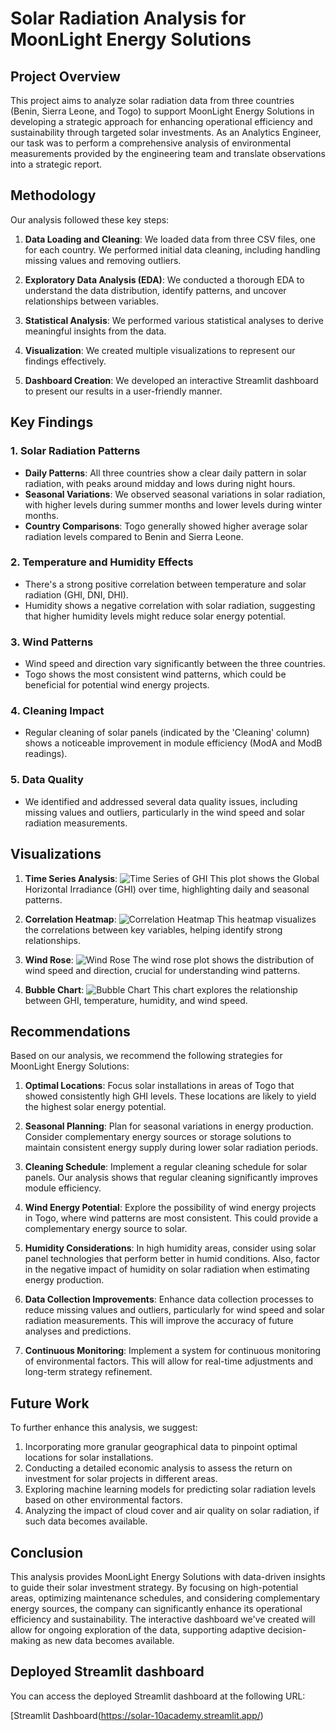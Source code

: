 # Solar Radiation Analysis for MoonLight Energy Solutions

## Project Overview

This project aims to analyze solar radiation data from three countries (Benin, Sierra Leone, and Togo) to support MoonLight Energy Solutions in developing a strategic approach for enhancing operational efficiency and sustainability through targeted solar investments. As an Analytics Engineer, our task was to perform a comprehensive analysis of environmental measurements provided by the engineering team and translate observations into a strategic report.

## Methodology

Our analysis followed these key steps:

1. **Data Loading and Cleaning**: We loaded data from three CSV files, one for each country. We performed initial data cleaning, including handling missing values and removing outliers.

2. **Exploratory Data Analysis (EDA)**: We conducted a thorough EDA to understand the data distribution, identify patterns, and uncover relationships between variables.

3. **Statistical Analysis**: We performed various statistical analyses to derive meaningful insights from the data.

4. **Visualization**: We created multiple visualizations to represent our findings effectively.

5. **Dashboard Creation**: We developed an interactive Streamlit dashboard to present our results in a user-friendly manner.

## Key Findings

### 1. Solar Radiation Patterns

- **Daily Patterns**: All three countries show a clear daily pattern in solar radiation, with peaks around midday and lows during night hours.
- **Seasonal Variations**: We observed seasonal variations in solar radiation, with higher levels during summer months and lower levels during winter months.
- **Country Comparisons**: Togo generally showed higher average solar radiation levels compared to Benin and Sierra Leone.

### 2. Temperature and Humidity Effects

- There's a strong positive correlation between temperature and solar radiation (GHI, DNI, DHI).
- Humidity shows a negative correlation with solar radiation, suggesting that higher humidity levels might reduce solar energy potential.

### 3. Wind Patterns

- Wind speed and direction vary significantly between the three countries.
- Togo shows the most consistent wind patterns, which could be beneficial for potential wind energy projects.

### 4. Cleaning Impact

- Regular cleaning of solar panels (indicated by the 'Cleaning' column) shows a noticeable improvement in module efficiency (ModA and ModB readings).

### 5. Data Quality

- We identified and addressed several data quality issues, including missing values and outliers, particularly in the wind speed and solar radiation measurements.

## Visualizations

1. **Time Series Analysis**: 
   ![Time Series of GHI](GHI_time_series.png)
   This plot shows the Global Horizontal Irradiance (GHI) over time, highlighting daily and seasonal patterns.

2. **Correlation Heatmap**:
   ![Correlation Heatmap](correlation_matrix.png)
   This heatmap visualizes the correlations between key variables, helping identify strong relationships.

3. **Wind Rose**:
   ![Wind Rose](wind_rose.png)
   The wind rose plot shows the distribution of wind speed and direction, crucial for understanding wind patterns.

4. **Bubble Chart**:
   ![Bubble Chart](bubble_chart.png)
   This chart explores the relationship between GHI, temperature, humidity, and wind speed.

## Recommendations

Based on our analysis, we recommend the following strategies for MoonLight Energy Solutions:

1. **Optimal Locations**: Focus solar installations in areas of Togo that showed consistently high GHI levels. These locations are likely to yield the highest solar energy potential.

2. **Seasonal Planning**: Plan for seasonal variations in energy production. Consider complementary energy sources or storage solutions to maintain consistent energy supply during lower solar radiation periods.

3. **Cleaning Schedule**: Implement a regular cleaning schedule for solar panels. Our analysis shows that regular cleaning significantly improves module efficiency.

4. **Wind Energy Potential**: Explore the possibility of wind energy projects in Togo, where wind patterns are most consistent. This could provide a complementary energy source to solar.

5. **Humidity Considerations**: In high humidity areas, consider using solar panel technologies that perform better in humid conditions. Also, factor in the negative impact of humidity on solar radiation when estimating energy production.

6. **Data Collection Improvements**: Enhance data collection processes to reduce missing values and outliers, particularly for wind speed and solar radiation measurements. This will improve the accuracy of future analyses and predictions.

7. **Continuous Monitoring**: Implement a system for continuous monitoring of environmental factors. This will allow for real-time adjustments and long-term strategy refinement.

## Future Work

To further enhance this analysis, we suggest:

1. Incorporating more granular geographical data to pinpoint optimal locations for solar installations.
2. Conducting a detailed economic analysis to assess the return on investment for solar projects in different areas.
3. Exploring machine learning models for predicting solar radiation levels based on other environmental factors.
4. Analyzing the impact of cloud cover and air quality on solar radiation, if such data becomes available.

## Conclusion

This analysis provides MoonLight Energy Solutions with data-driven insights to guide their solar investment strategy. By focusing on high-potential areas, optimizing maintenance schedules, and considering complementary energy sources, the company can significantly enhance its operational efficiency and sustainability. The interactive dashboard we've created will allow for ongoing exploration of the data, supporting adaptive decision-making as new data becomes available.

## Deployed Streamlit dashboard
You can access the deployed Streamlit dashboard at the following URL:

[Streamlit Dashboard(https://solar-10academy.streamlit.app/)

